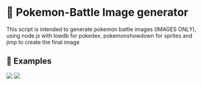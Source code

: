 # 📎 Pokemon-Battle Image generator  
This script is intended to generate pokemon battle images (IMAGES ONLY), using node.js with lowdb for pokedex, pokemonshowdown for sprites and jimp to create the final image
## 📸 Examples

<img src="https://github.com/markyndev/pokemon-battleimage-gen/blob/master/examples/example1.png?raw=true">
<img src="https://github.com/markyndev/pokemon-battleimage-gen/blob/master/examples/example2.png?raw=true">
